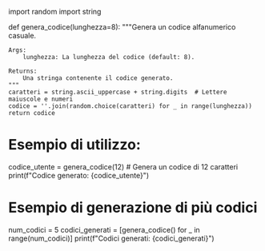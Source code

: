 import random
import string

def genera_codice(lunghezza=8):
    """Genera un codice alfanumerico casuale.

    Args:
        lunghezza: La lunghezza del codice (default: 8).

    Returns:
        Una stringa contenente il codice generato.
    """
    caratteri = string.ascii_uppercase + string.digits  # Lettere maiuscole e numeri
    codice = ''.join(random.choice(caratteri) for _ in range(lunghezza))
    return codice

# Esempio di utilizzo:
codice_utente = genera_codice(12)  # Genera un codice di 12 caratteri
print(f"Codice generato: {codice_utente}")

# Esempio di generazione di più codici
num_codici = 5
codici_generati = [genera_codice() for _ in range(num_codici)]
print(f"Codici generati: {codici_generati}")

